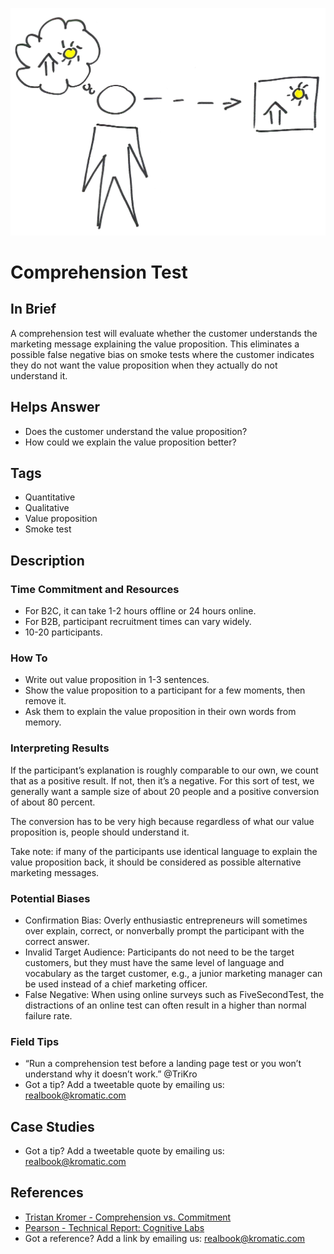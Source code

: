 ![](/assets/illustration-UserExperience-communicatedvisually-FullFigure.jpeg)
# Comprehension Test

## In Brief

A comprehension test will evaluate whether the customer understands the marketing message explaining the value proposition. This eliminates a possible false negative bias on smoke tests where the customer indicates they do not want the value proposition when they actually do not understand it.

## Helps Answer

* Does the customer understand the value proposition?
* How could we explain the value proposition better?

## Tags

* Quantitative
* Qualitative
* Value proposition
* Smoke test

## Description

### Time Commitment and Resources

* For B2C, it can take 1-2 hours offline or 24 hours online. 
* For B2B, participant recruitment times can vary widely. 
* 10-20 participants.

### How To

* Write out value proposition in 1-3 sentences.
* Show the value proposition to a participant for a few moments, then remove it.
* Ask them to explain the value proposition in their own words from memory.

### Interpreting Results

If the participant’s explanation is roughly comparable to our own, we count that as a positive result. If not, then it’s a negative. For this sort of test, we generally want a sample size of about 20 people and a positive conversion of about 80 percent.

The conversion has to be very high because regardless of what our value proposition is, people should understand it.

Take note: if many of the participants use identical language to explain the value proposition back, it should be considered as possible alternative marketing messages.

### Potential Biases

* Confirmation Bias: Overly enthusiastic entrepreneurs will sometimes over explain, correct, or nonverbally prompt the participant with the correct answer.
* Invalid Target Audience: Participants do not need to be the target customers, but they must have the same level of language and vocabulary as the target customer, e.g., a junior marketing manager can be used instead of a chief marketing officer.
* False Negative: When using online surveys such as FiveSecondTest, the distractions of an online test can often result in a higher than normal failure rate.

### Field Tips

* “Run a comprehension test before a landing page test or you won’t understand why it doesn’t work.” @TriKro
* Got a tip? Add a tweetable quote by emailing us: [realbook@kromatic.com](mailto:realbook@kromatic.com)

## Case Studies

* Got a tip? Add a tweetable quote by emailing us: [realbook@kromatic.com](mailto:realbook@kromatic.com)

## References

* [Tristan Kromer - Comprehension vs. Commitment](https://grasshopperherder.com/comprehension-vs-commitment/)
* [Pearson - Technical Report: Cognitive Labs](http://images.pearsonassessments.com/images/tmrs/tmrs_rg/CognitiveLabs.pdf)
* Got a reference? Add a link by emailing us: [realbook@kromatic.com](realbook@kromatic.com)



